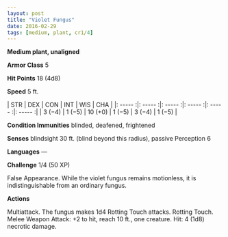 ```yaml
---
layout: post
title: "Violet Fungus"
date: 2016-02-29
tags: [medium, plant, cr1/4]
---
```


**Medium plant, unaligned**

**Armor Class** 5

**Hit Points** 18 (4d8)

**Speed** 5 ft.

|   STR   |   DEX   |   CON   |   INT   |   WIS   |   CHA   |
|: ----- :|: ----- :|: ----- :|: ----- :|: ----- :|: ----- :|
| 3 (−4) | 1 (−5) | 10 (+0) | 1 (−5) | 3 (−4) | 1 (−5) |

**Condition Immunities** blinded, deafened, frightened 

**Senses** blindsight 30 ft. (blind beyond this radius), passive Perception 6 

**Languages** — 

**Challenge** 1/4 (50 XP)

 False Appearance. While the violet fungus remains motionless, it is indistinguishable from an ordinary fungus. 

**Actions** 

Multiattack. The fungus makes 1d4 Rotting Touch attacks. Rotting Touch. Melee Weapon Attack: +2 to hit, reach 10 ft., one creature. Hit: 4 (1d8) necrotic damage.